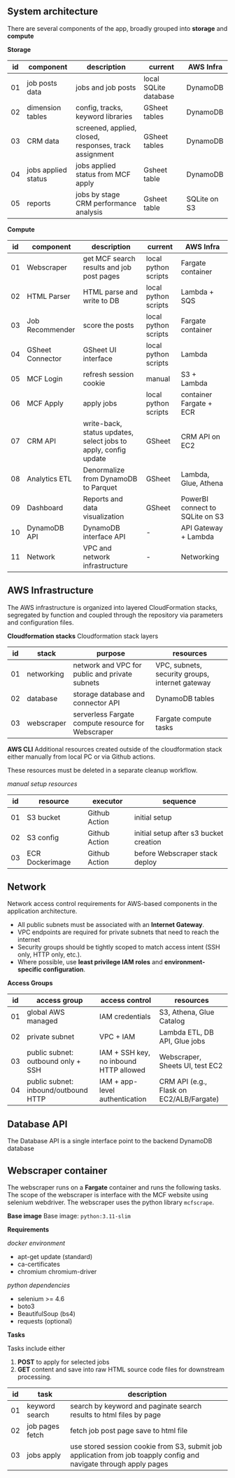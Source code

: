 ## System architecture
There are several components of the app, broadly grouped into **storage** and **compute**

__Storage__

| id | component | description | current | AWS Infra |
| - | - | - | - | - |
| 01 | job posts data | jobs and job posts | local SQLite database | DynamoDB |
| 02 | dimension tables | config, tracks, keyword libraries | GSheet tables | DynamoDB |
| 03 | CRM data | screened, applied, closed, responses, track assignment | GSheet tables | DynamoDB |
| 04 | jobs applied status | jobs applied status from MCF apply | Gsheet table | DynamoDB |
| 05 | reports | jobs by stage CRM performance analysis | Gsheet table | SQLite on S3 |

__Compute__

| id | component | description | current | AWS Infra |
| - | - | - | - | - |
| 01 | Webscraper | get MCF search results and job post pages | local python scripts | Fargate container |
| 02 | HTML Parser | HTML parse and write to DB | local python scripts | Lambda + SQS |
| 03 | Job Recommender | score the posts | local python scripts | Fargate container |
| 04 | GSheet Connector | GSheet UI interface | local python scripts | Lambda |
| 05 | MCF Login | refresh session cookie | manual | S3 + Lambda |
| 06 | MCF Apply | apply jobs | local python scripts | container Fargate + ECR  |
| 07 | CRM API | write-back, status updates, select jobs to apply, config update | GSheet | CRM API on EC2 |
| 08 | Analytics ETL | Denormalize from DynamoDB to Parquet | GSheet | Lambda, Glue, Athena |
| 09 | Dashboard | Reports and data visualization | GSheet | PowerBI connect to SQLite on S3 |
| 10 | DynamoDB API | DynamoDB interface API | - | API Gateway + Lambda |
| 11 | Network | VPC and network infrastructure | - | Networking |


## AWS Infrastructure
The AWS infrastructure is organized into layered CloudFormation stacks, segregated by function and coupled through the repository via parameters and configuration files.

__Cloudformation stacks__
Cloudformation stack layers

| id | stack | purpose | resources |
| - | - | - | - |
| 01 | networking | network and VPC for public and private subnets | VPC, subnets, security groups, internet gateway |
| 02 | database | storage database and connector API | DynamoDB tables |
| 03 | webscraper | serverless Fargate compute resource for Webscraper | Fargate compute tasks |

__AWS CLI__
Additional resources created outside of the cloudformation stack either manually from local PC or via Github actions. 

These resources must be deleted in a separate cleanup workflow.

_manual setup resources_

| id | resource | executor | sequence |
| - | - | - | - |
| 01 | S3 bucket | Github Action | initial setup |
| 02 | S3 config | Github Action | initial setup after s3 bucket creation |
| 03 | ECR Dockerimage | Github Action | before Webscraper stack deploy |

## Network 
Network access control requirements for AWS-based components in the application architecture. 

- All public subnets must be associated with an **Internet Gateway**.
- VPC endpoints are required for private subnets that need to reach the internet
- Security groups should be tightly scoped to match access intent (SSH only, HTTP only, etc.).
- Where possible, use **least privilege IAM roles** and **environment-specific configuration**.

__Access Groups__

| id | access group   | access control  | resources  |
|----|---|----|--|
| 01 | global AWS managed  | IAM credentials | S3, Athena, Glue Catalog |
| 02 | private subnet | VPC + IAM | Lambda ETL, DB API, Glue jobs |
| 03 | public subnet: outbound only + SSH  | IAM + SSH key, no inbound HTTP allowed | Webscraper, Sheets UI, test EC2 |
| 04 | public subnet: inbound/outbound HTTP| IAM + app-level authentication | CRM API (e.g., Flask on EC2/ALB/Fargate) |


## Database API
The Database API is a single interface point to the backend DynamoDB database


## Webscraper container
The webscraper runs on a **Fargate** container and runs the following tasks.
The scope of the webscraper is interface with the MCF website using selenium webdriver.
The webscraper uses the python library `mcfscrape`.

__Base image__
Base image: `python:3.11-slim`

__Requirements__

_docker environment_

- apt-get update (standard)
- ca-certificates
- chromium chromium-driver

_python dependencies_

- selenium >= 4.6
- boto3
- BeautifulSoup (bs4)
- requests (optional)

__Tasks__

Tasks include either

1. **POST** to apply for selected jobs
2. **GET** content and save into raw HTML source code files for downstream processing.

| id | task | description |
| - | - | - | 
| 01 | keyword search | search by keyword and paginate search results to html files by page |
| 02 | job pages fetch | fetch job post page save to html file |
| 03 | jobs apply | use stored session cookie from S3, submit job application from job toapply config and navigate through apply pages |
